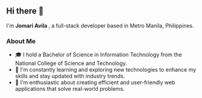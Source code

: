 
## Hi there 👋

I'm <strong> Jomari Avila </strong>, a full-stack developer based in Metro Manila, Philippines.

### About Me

- 🎓 I hold a Bachelor of Science in Information Technology from the National College of Science and Technology.
- 🌱 I'm constantly learning and exploring new technologies to enhance my skills and stay updated with industry trends.
- 🚀 I'm enthusiastic about creating efficient and user-friendly web applications that solve real-world problems.
